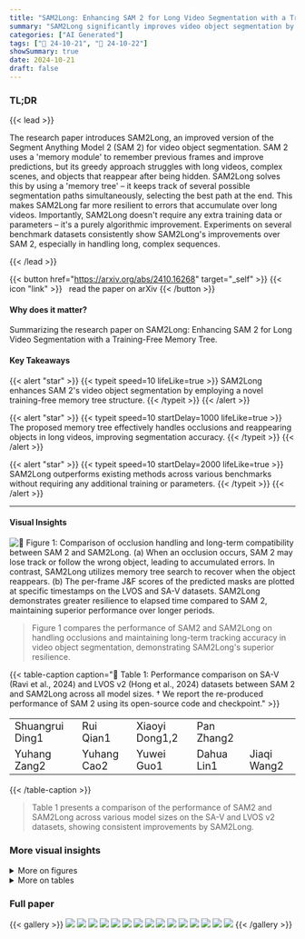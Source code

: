 ```yaml
---
title: "SAM2Long: Enhancing SAM 2 for Long Video Segmentation with a Training-Free Memory Tree"
summary: "SAM2Long significantly improves video object segmentation by using a training-free memory tree, overcoming limitations of SAM 2 in handling long videos with occlusions and reappearing objects."
categories: ["AI Generated"]
tags: ["🔖 24-10-21", "🤗 24-10-22"]
showSummary: true
date: 2024-10-21
draft: false
---
```


### TL;DR


{{< lead >}}

The research paper introduces SAM2Long, an improved version of the Segment Anything Model 2 (SAM 2) for video object segmentation.  SAM 2 uses a 'memory module' to remember previous frames and improve predictions, but its greedy approach struggles with long videos, complex scenes, and objects that reappear after being hidden. SAM2Long solves this by using a 'memory tree' – it keeps track of several possible segmentation paths simultaneously, selecting the best path at the end.  This makes SAM2Long far more resilient to errors that accumulate over long videos. Importantly, SAM2Long doesn't require any extra training data or parameters – it's a purely algorithmic improvement.  Experiments on several benchmark datasets consistently show SAM2Long's improvements over SAM 2, especially in handling long, complex sequences.

{{< /lead >}}


{{< button href="https://arxiv.org/abs/2410.16268" target="_self" >}}
{{< icon "link" >}} &nbsp; read the paper on arXiv
{{< /button >}}

#### Why does it matter?
Summarizing the research paper on SAM2Long: Enhancing SAM 2 for Long Video Segmentation with a Training-Free Memory Tree.
#### Key Takeaways

{{< alert "star" >}}
{{< typeit speed=10 lifeLike=true >}} SAM2Long enhances SAM 2's video object segmentation by employing a novel training-free memory tree structure. {{< /typeit >}}
{{< /alert >}}

{{< alert "star" >}}
{{< typeit speed=10 startDelay=1000 lifeLike=true >}} The proposed memory tree effectively handles occlusions and reappearing objects in long videos, improving segmentation accuracy. {{< /typeit >}}
{{< /alert >}}

{{< alert "star" >}}
{{< typeit speed=10 startDelay=2000 lifeLike=true >}} SAM2Long outperforms existing methods across various benchmarks without requiring any additional training or parameters. {{< /typeit >}}
{{< /alert >}}

------
#### Visual Insights



![](figures/figures_2_0.png "🔼 Figure 1: Comparison of occlusion handling and long-term compatibility between SAM 2 and SAM2Long. (a) When an occlusion occurs, SAM 2 may lose track or follow the wrong object, leading to accumulated errors. In contrast, SAM2Long utilizes memory tree search to recover when the object reappears. (b) The per-frame J&F scores of the predicted masks are plotted at specific timestamps on the LVOS and SA-V datasets. SAM2Long demonstrates greater resilience to elapsed time compared to SAM 2, maintaining superior performance over longer periods.")

> Figure 1 compares the performance of SAM2 and SAM2Long on handling occlusions and maintaining long-term tracking accuracy in video object segmentation, demonstrating SAM2Long's superior resilience.







{{< table-caption caption="🔽 Table 1: Performance comparison on SA-V (Ravi et al., 2024) and LVOS v2 (Hong et al., 2024) datasets between SAM 2 and SAM2Long across all model sizes. † We report the re-produced performance of SAM 2 using its open-source code and checkpoint." >}}
<table id='2' style='font-size:18px'><tr><td>Shuangrui Ding1</td><td>Rui Qian1</td><td>Xiaoyi Dong1,2</td><td>Pan Zhang2</td><td></td></tr><tr><td>Yuhang Zang2</td><td>Yuhang Cao2</td><td>Yuwei Guo1</td><td>Dahua Lin1</td><td>Jiaqi Wang2</td></tr></table>{{< /table-caption >}}

> Table 1 presents a comparison of the performance of SAM2 and SAM2Long across various model sizes on the SA-V and LVOS v2 datasets, showing consistent improvements by SAM2Long.



### More visual insights

<details>
<summary>More on figures
</summary>


![](figures/figures_5_0.png "🔼 Figure 2: (a) The pipeline of constrained memory tree: At each time step t, we maintain multiple memory pathways, each containing a memory bank and a cumulative score Sp[t]. The input frame is processed through the mask decoder conditioned on the memory bank, generating three mask candidates for each pathway. The candidates with the highest updated cumulative scores Sp,k[t] are carried forward to the next time step. (b) Mask selection with uncertainty handling: When the maximum absolute occlusion score exceeds the threshold δconf (Certain), the high-scoring mask is selected. Otherwise (Uncertain), distinct mask candidates are picked to avoid incorrect convergence.")

> This figure illustrates the constrained tree memory structure and uncertainty handling mechanism used in SAM2Long for long-term video object segmentation.


![](figures/figures_11_0.png "🔼 Figure 3: Qualitative comparison between SAM 2 and SAM2Long, with GT (Ground Truth) provided for reference. A blue box is used to highlight incorrectly segmented objects, while a red box indicates missing objects. Best viewed when zoomed in.")

> Figure 3 presents a qualitative comparison of SAM2 and SAM2Long's video object segmentation performance, highlighting SAM2Long's improved accuracy and robustness in handling occlusions and reappearing objects.


</details>




<details>
<summary>More on tables
</summary>


{{< table-caption caption="🔽 Table 1: Performance comparison on SA-V (Ravi et al., 2024) and LVOS v2 (Hong et al., 2024) datasets between SAM 2 and SAM2Long across all model sizes. † We report the re-produced performance of SAM 2 using its open-source code and checkpoint." >}}
<table id='3' style='font-size:14px'><tr><td rowspan="2">Method</td><td colspan="3">SA-V val</td><td colspan="3">SA-V test</td><td colspan="3">LVOS v2 val</td></tr><tr><td>J&F</td><td>J</td><td>F</td><td>J&F</td><td>J</td><td>F</td><td>J&F</td><td>J</td><td>F</td></tr><tr><td>SAM2-T†</td><td>73.5</td><td>70.1</td><td>76.9</td><td>74.6</td><td>71.1</td><td>78.0</td><td>77.8</td><td>74.5</td><td>81.2</td></tr><tr><td>SAM2Long-T</td><td>77.0 (3.5↑)</td><td>73.2</td><td>80.7</td><td>78.7 (4.1↑)</td><td>74.6</td><td>82.7</td><td>81.4 (3.6↑)</td><td>77.7</td><td>85.0</td></tr><tr><td>SAM2.1-T†</td><td>75.1</td><td>71.6</td><td>78.6</td><td>76.3</td><td>72.7</td><td>79.8</td><td>81.6</td><td>77.9</td><td>85.2</td></tr><tr><td>SAM2.1Long-T</td><td>78.9 (3.8↑)</td><td>75.2</td><td>82.7</td><td>79.0 (2.7↑)</td><td>75.2</td><td>82.9</td><td>82.4 (0.8↑)</td><td>78.8</td><td>85.9</td></tr><tr><td>- SAM2-ST</td><td>73.0</td><td>- 69.7</td><td>76.3</td><td>- 74.6</td><td>71.0</td><td>78.1</td><td>79.7</td><td>76.2</td><td>83.3 - -</td></tr><tr><td>SAM2Long-S</td><td>77.7 (4.7↑)</td><td>73.9</td><td>81.5</td><td>78.1 (3.5↑)</td><td>74.1</td><td>82.0</td><td>83.2 (3.5↑)</td><td>79.5</td><td>86.8</td></tr><tr><td>SAM2.1-S†</td><td>76.9</td><td>73.5</td><td>80.3</td><td>76.9</td><td>73.3</td><td>80.5</td><td>82.1</td><td>78.6</td><td>85.6</td></tr><tr><td>SAM2.1Long-S</td><td>79.6 (2.7↑)</td><td>75.9</td><td>83.3</td><td>80.4 (3.5↑)</td><td>76.6</td><td>84.1</td><td>84.3 (2.2↑)</td><td>80.7</td><td>88.0</td></tr><tr><td>- SAM2-B+†</td><td>一 75.4</td><td>- 71.9</td><td>78.8</td><td>- 74.6</td><td>71.2</td><td>78.1</td><td>80.2</td><td>76.8</td><td>- - 83.6</td></tr><tr><td>SAM2Long-B+</td><td>78.4 (3.0↑)</td><td>74.7</td><td>82.1</td><td>78.5 (3.9↑)</td><td>74.7</td><td>82.2</td><td>82.3 (2.1↑)</td><td>78.8</td><td>85.9</td></tr><tr><td>SAM2.1-B++</td><td>78.0</td><td>74.6</td><td>81.5</td><td>77.7</td><td>74.2</td><td>81.2</td><td>83.1</td><td>79.6</td><td>86.5</td></tr><tr><td>SAM2.1Long-B+</td><td>80.5 (2.51)</td><td>76.8</td><td>84.2</td><td>80.8 (3.1↑)</td><td>77.1</td><td>84.5</td><td>85.2 (2.1↑)</td><td>81.5</td><td>88.9</td></tr><tr><td>- SAM2-LT</td><td>76.3</td><td>- 73.0</td><td>- 79.5</td><td>- 75.5</td><td>72.2</td><td>78.9</td><td>83.0</td><td>- 79.6</td><td>- 86.4</td></tr><tr><td>SAM2Long-L</td><td>80.8 (4.5↑)</td><td>77.1</td><td>84.5</td><td>80.8 (5.3↑)</td><td>76.8</td><td>84.7</td><td>85.2 (2.2↑)</td><td>81.8</td><td>88.7</td></tr><tr><td>SAM2.1-L+</td><td>78.6</td><td>75.1</td><td>82.0</td><td>79.6</td><td>76.1</td><td>83.2</td><td>84.0</td><td>80.7</td><td>87.4</td></tr><tr><td>SAM2.1Long-L</td><td>81.1 (2.5↑)</td><td>77.5</td><td>84.7</td><td>81.2 (1.6↑)</td><td>77.6</td><td>84.9</td><td>85.3 (1.3↑)</td><td>81.9</td><td>88.8</td></tr></table>{{< /table-caption >}}

> Table 1 shows a comparison of the performance of SAM2 and SAM2Long across different model sizes on the SA-V and LVOS v2 datasets, highlighting the consistent improvement achieved by SAM2Long.


{{< table-caption caption="🔽 Table 2: Performance comparison with the state-of-the-arts methods on SA-V dataset." >}}
<table id='5' style='font-size:16px'><tr><td rowspan="2">Method</td><td colspan="3">SA-V val</td><td colspan="3">SA-V test</td></tr><tr><td>J&F</td><td>J</td><td>F</td><td>J&F</td><td>J</td><td>F</td></tr><tr><td>STCN Cheng et al. 2021</td><td>61.0</td><td>57.4</td><td>64.5</td><td>62.5</td><td>59.0</td><td>66.0</td></tr><tr><td>RDE (Li et al. 2022</td><td>51.8</td><td>48.4</td><td>55.2</td><td>53.9</td><td>50.5</td><td>57.3</td></tr><tr><td>SwinB-AOT Yang et al. 2021a</td><td>51.1</td><td>46.4</td><td>55.7</td><td>50.3</td><td>46.0</td><td>54.6</td></tr><tr><td>SwinB-DeAOT Yang & Yang 2022</td><td>61.4</td><td>56.6</td><td>66.2</td><td>61.8</td><td>57.2</td><td>66.3</td></tr><tr><td>XMem Cheng & Schwing 2022</td><td>60.1</td><td>56.3</td><td>63.9</td><td>62.3</td><td>58.9</td><td>65.8</td></tr><tr><td>DEVA Cheng et al. 2023</td><td>55.4</td><td>51.5</td><td>59.2</td><td>56.2</td><td>52.4</td><td>60.1</td></tr><tr><td>Cutie-base+ Cheng et al. 2024</td><td>61.3</td><td>58.3</td><td>64.4</td><td>62.8</td><td>59.8</td><td>65.8</td></tr><tr><td>SAM2 Ravi et al. 2024</td><td>76.1</td><td>- - 72.9</td><td>- 79.2</td><td>76.0</td><td>72.6 - -</td><td>- 79.3 -</td></tr><tr><td>SAM 2.11 Ravi et al. 2024</td><td>78.6</td><td>75.1</td><td>82.0</td><td>79.6</td><td>76.1</td><td>83.2</td></tr><tr><td>SAM2Long (ours)</td><td>79.7</td><td>74.7</td><td>84.7</td><td>80.8</td><td>76.8</td><td>84.7</td></tr><tr><td>SAM2.1Long (ours)</td><td>81.1</td><td>77.5</td><td>84.7</td><td>81.2</td><td>77.6</td><td>84.9</td></tr></table>{{< /table-caption >}}

> Table 2 presents a comparison of the performance of SAM2Long against other state-of-the-art video object segmentation methods on the SA-V dataset, showcasing its superior performance.


{{< table-caption caption="🔽 Table 1: Performance comparison on SA-V (Ravi et al., 2024) and LVOS v2 (Hong et al., 2024) datasets between SAM 2 and SAM2Long across all model sizes. † We report the re-produced performance of SAM 2 using its open-source code and checkpoint." >}}
<table id='2' style='font-size:14px'><tr><td rowspan="2">Method</td><td colspan="4">LVOS v1</td><td colspan="4">LVOS v2</td></tr><tr><td>J&F</td><td>J</td><td>F</td><td>J&F</td><td>Is</td><td>Fs</td><td>Ju</td><td>Fu</td></tr><tr><td>LWL Bhat et al. 2020</td><td>56.4</td><td>51.8</td><td>60.9</td><td>60.6</td><td>58.0</td><td>64.3</td><td>57.2</td><td>62.9</td></tr><tr><td>CFBI Yang et al. 2020</td><td>51.5</td><td>46.2</td><td>56.7</td><td>55.0</td><td>52.9</td><td>59.2</td><td>51.7</td><td>56.2</td></tr><tr><td>STCN Cheng et al 2021</td><td>48.9</td><td>43.9</td><td>54.0</td><td>60.6</td><td>57.2</td><td>64.0</td><td>57.5</td><td>63.8</td></tr><tr><td>RDE L1 et al. 2022</td><td>53.7</td><td>48.3</td><td>59.2</td><td>62.2</td><td>56.7</td><td>64.1</td><td>60.8</td><td>67.2</td></tr><tr><td>DeAOT Yang et al. 2021a</td><td>-</td><td>-</td><td>-</td><td>63.9</td><td>61.5</td><td>69.0</td><td>58.4</td><td>66.6</td></tr><tr><td>XMem Cheng & Schwing 2022</td><td>52.9</td><td>48.1</td><td>57.7</td><td>64.5</td><td>62.6</td><td>69.1</td><td>60.6</td><td>65.6</td></tr><tr><td>DDMemory Hong et al 2023</td><td>60.7</td><td>55.0</td><td>66.3</td><td>-</td><td>-</td><td>-</td><td>-</td><td>-</td></tr><tr><td>- SAM 2 Ravi et al. 2024</td><td>77.9 - </td><td>- 73.1 -</td><td>82.7</td><td>-79.8 -</td><td>80.0 -</td><td>86.6</td><td>- 71.6</td><td>8I.I</td></tr><tr><td>SAM 2.1� Ravi et al. 2024</td><td>80.2</td><td>75.4</td><td>84.9</td><td>84.1</td><td>80.7</td><td>87.4</td><td>80.6</td><td>87.7</td></tr><tr><td>SAM2Long (ours)</td><td>81.3</td><td>76.4</td><td>86.2</td><td>84.2</td><td>82.3</td><td>89.2</td><td>79.1</td><td>86.2</td></tr><tr><td>SAM2.1Long (ours)</td><td>83.4</td><td>78.4</td><td>88.5</td><td>85.9</td><td>81.7</td><td>88.6</td><td>83.0</td><td>90.5</td></tr></table>{{< /table-caption >}}

> Table 1 presents a comparison of the performance of SAM2 and SAM2Long across various model sizes on the SA-V and LVOS v2 datasets, showing consistent improvements of SAM2Long over SAM2.


{{< table-caption caption="🔽 Table 4: The performance comparisons between SAM 2 and SAM2Long on other VOS benchmarks. All experiments use SAM2.1-Large model." >}}
<table id='4' style='font-size:18px'><tr><td rowspan="2">Dataset</td><td colspan="3">SAM 2.1†</td><td colspan="3">SAM2.1Long</td></tr><tr><td>J&F</td><td>J</td><td>F</td><td>J&F</td><td>J</td><td>F</td></tr><tr><td>MOSE (Ding et al. 2023a</td><td>74.5</td><td>70.6</td><td>78.4</td><td>75.2</td><td>71.1</td><td>79.3</td></tr><tr><td>VOST (Tokmakov et al. 2023</td><td>53.1</td><td>47.8</td><td>58.3</td><td>54.0</td><td>48.4</td><td>59.6</td></tr><tr><td>PUMaVOS Bekuzarov et al. 2023</td><td>81.1</td><td>78.5</td><td>83.7</td><td>82.4</td><td>79.6</td><td>85.1</td></tr></table>{{< /table-caption >}}

> Table 4 presents the performance comparison of SAM 2 and SAM2Long on three additional video object segmentation datasets: MOSE, VOST, and PUMAVOS.


{{< table-caption caption="🔽 Table 5. Ablation on number of pathways P." >}}
<table id='2' style='font-size:14px'><tr><td>P</td><td>J&F</td><td>J</td><td>F</td><td>Speed</td></tr><tr><td>1</td><td>76.3</td><td>73.0</td><td>79.5</td><td>1x</td></tr><tr><td>2</td><td>80.1</td><td>76.7</td><td>83.5</td><td>0.93x</td></tr><tr><td>3</td><td>80.8</td><td>77.1</td><td>84.5</td><td>0.82x</td></tr><tr><td>4</td><td>80.7</td><td>77.0</td><td>84.5</td><td>0.75x</td></tr></table>{{< /table-caption >}}

> Table 5 shows the ablation study on the number of memory pathways (P) in SAM2Long, demonstrating that increasing the number of pathways improves performance, but beyond three pathways, the improvements become marginal.


{{< table-caption caption="🔽 Table 7: Ablation on uncertainty threshold conf." >}}
<table id='5' style='font-size:16px'><tr><td>Sconf</td><td>J&F</td><td>J</td><td>F</td></tr><tr><td>0.5</td><td>80.4</td><td>76.7</td><td>83.7</td></tr><tr><td>2</td><td>80.8</td><td>77.1</td><td>84.5</td></tr><tr><td>5</td><td>80.5</td><td>76.9</td><td>84.1</td></tr></table>{{< /table-caption >}}

> Table 7 shows the ablation study on the uncertainty threshold (conf) in SAM2Long, demonstrating the impact of different threshold values on the overall performance.


{{< table-caption caption="🔽 Table 6: Ablation on IoU threshold \(\delta_{iou}\)." >}}
<br><table id='6' style='font-size:14px'><tr><td>Siou</td><td>J&F</td><td>J</td><td>F</td></tr><tr><td>0</td><td>80.0</td><td>76.6</td><td>83.4</td></tr><tr><td>0.3</td><td>80.8</td><td>77.1</td><td>84.5</td></tr><tr><td>0.7</td><td>80.2</td><td>76.6</td><td>83.8</td></tr><tr><td>0.9</td><td>77.8</td><td>74.3</td><td>81.3</td></tr></table>{{< /table-caption >}}

> Table 6 shows the ablation study on the impact of different Intersection over Union (IoU) thresholds on the performance of the SAM2Long model.


{{< table-caption caption="🔽 Table 8: Ablation on modulation [Wlow, Whigh]." >}}
<table id='8' style='font-size:18px'><tr><td>Wlow , Whigh</td><td>J&F</td><td>J</td><td>F</td></tr><tr><td>1, 1</td><td>80.2</td><td>76.5</td><td>83.8</td></tr><tr><td>0.95, 1.05]</td><td>80.8</td><td>77.1</td><td>84.5</td></tr><tr><td>[0.9, 1.1]</td><td>80.5</td><td>76.9</td><td>84.1</td></tr></table>{{< /table-caption >}}

> Table 8 shows the ablation study on the effect of modulating the attention weights for memory entries using different ranges.


</details>


### Full paper

{{< gallery >}}
<img src="paper_images/1.png" class="grid-w50 md:grid-w33 xl:grid-w25" />
<img src="paper_images/2.png" class="grid-w50 md:grid-w33 xl:grid-w25" />
<img src="paper_images/3.png" class="grid-w50 md:grid-w33 xl:grid-w25" />
<img src="paper_images/4.png" class="grid-w50 md:grid-w33 xl:grid-w25" />
<img src="paper_images/5.png" class="grid-w50 md:grid-w33 xl:grid-w25" />
<img src="paper_images/6.png" class="grid-w50 md:grid-w33 xl:grid-w25" />
<img src="paper_images/7.png" class="grid-w50 md:grid-w33 xl:grid-w25" />
<img src="paper_images/8.png" class="grid-w50 md:grid-w33 xl:grid-w25" />
<img src="paper_images/9.png" class="grid-w50 md:grid-w33 xl:grid-w25" />
<img src="paper_images/10.png" class="grid-w50 md:grid-w33 xl:grid-w25" />
<img src="paper_images/11.png" class="grid-w50 md:grid-w33 xl:grid-w25" />
<img src="paper_images/12.png" class="grid-w50 md:grid-w33 xl:grid-w25" />
<img src="paper_images/13.png" class="grid-w50 md:grid-w33 xl:grid-w25" />
<img src="paper_images/14.png" class="grid-w50 md:grid-w33 xl:grid-w25" />
<img src="paper_images/15.png" class="grid-w50 md:grid-w33 xl:grid-w25" />
{{< /gallery >}}